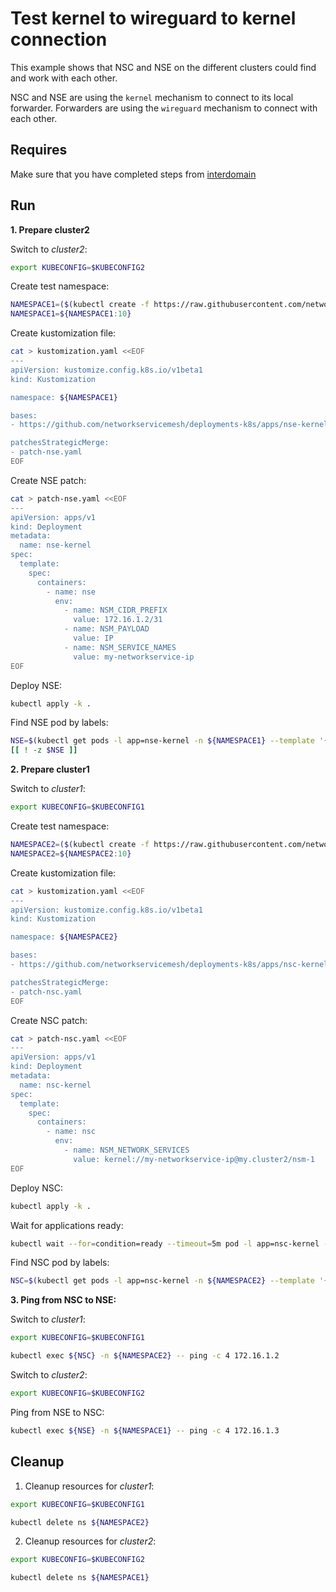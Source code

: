 # Test kernel to wireguard to kernel connection

This example shows that NSC and NSE on the different clusters could find and work with each other.

NSC and NSE are using the `kernel` mechanism to connect to its local forwarder.
Forwarders are using the `wireguard` mechanism to connect with each other.

## Requires

Make sure that you have completed steps from [interdomain](../../)

## Run

**1. Prepare cluster2**

Switch to *cluster2*:

```bash
export KUBECONFIG=$KUBECONFIG2
```

Create test namespace:
```bash
NAMESPACE1=($(kubectl create -f https://raw.githubusercontent.com/networkservicemesh/deployments-k8s/2465f332db6840b5002d40b6f7eb9938f550b533/examples/interdomain/usecases/namespace.yaml)[0])
NAMESPACE1=${NAMESPACE1:10}
```

Create kustomization file:
```bash
cat > kustomization.yaml <<EOF
---
apiVersion: kustomize.config.k8s.io/v1beta1
kind: Kustomization

namespace: ${NAMESPACE1}

bases:
- https://github.com/networkservicemesh/deployments-k8s/apps/nse-kernel?ref=2465f332db6840b5002d40b6f7eb9938f550b533

patchesStrategicMerge:
- patch-nse.yaml
EOF
```

Create NSE patch:
```bash
cat > patch-nse.yaml <<EOF
---
apiVersion: apps/v1
kind: Deployment
metadata:
  name: nse-kernel
spec:
  template:
    spec:
      containers:
        - name: nse
          env:
            - name: NSM_CIDR_PREFIX
              value: 172.16.1.2/31
            - name: NSM_PAYLOAD
              value: IP
            - name: NSM_SERVICE_NAMES
              value: my-networkservice-ip
EOF
```

Deploy NSE:
```bash
kubectl apply -k .
```

Find NSE pod by labels:
```bash
NSE=$(kubectl get pods -l app=nse-kernel -n ${NAMESPACE1} --template '{{range .items}}{{.metadata.name}}{{"\n"}}{{end}}')
[[ ! -z $NSE ]]
```

**2. Prepare cluster1**

Switch to *cluster1*:

```bash
export KUBECONFIG=$KUBECONFIG1
```

Create test namespace:
```bash
NAMESPACE2=($(kubectl create -f https://raw.githubusercontent.com/networkservicemesh/deployments-k8s/2465f332db6840b5002d40b6f7eb9938f550b533/examples/interdomain/usecases/namespace.yaml)[0])
NAMESPACE2=${NAMESPACE2:10}
```

Create kustomization file:
```bash
cat > kustomization.yaml <<EOF
---
apiVersion: kustomize.config.k8s.io/v1beta1
kind: Kustomization

namespace: ${NAMESPACE2}

bases:
- https://github.com/networkservicemesh/deployments-k8s/apps/nsc-kernel?ref=2465f332db6840b5002d40b6f7eb9938f550b533

patchesStrategicMerge:
- patch-nsc.yaml
EOF
```

Create NSC patch:
```bash
cat > patch-nsc.yaml <<EOF
---
apiVersion: apps/v1
kind: Deployment
metadata:
  name: nsc-kernel
spec:
  template:
    spec:
      containers:
        - name: nsc
          env:
            - name: NSM_NETWORK_SERVICES
              value: kernel://my-networkservice-ip@my.cluster2/nsm-1
EOF
``````

Deploy NSC:
```bash
kubectl apply -k .
```

Wait for applications ready:
```bash
kubectl wait --for=condition=ready --timeout=5m pod -l app=nsc-kernel -n ${NAMESPACE2}
```


Find NSC pod by labels:
```bash
NSC=$(kubectl get pods -l app=nsc-kernel -n ${NAMESPACE2} --template '{{range .items}}{{.metadata.name}}{{"\n"}}{{end}}')
```


**3. Ping from NSC to NSE:**

Switch to *cluster1*:

```bash
export KUBECONFIG=$KUBECONFIG1
```

```bash
kubectl exec ${NSC} -n ${NAMESPACE2} -- ping -c 4 172.16.1.2
```

Switch to *cluster2*:

```bash
export KUBECONFIG=$KUBECONFIG2
```

Ping from NSE to NSC:
```bash
kubectl exec ${NSE} -n ${NAMESPACE1} -- ping -c 4 172.16.1.3
```

## Cleanup

1. Cleanup resources for *cluster1*:
```bash
export KUBECONFIG=$KUBECONFIG1
```
```bash
kubectl delete ns ${NAMESPACE2}
```

2. Cleanup resources for *cluster2*:
```bash
export KUBECONFIG=$KUBECONFIG2
```
```bash
kubectl delete ns ${NAMESPACE1}
```
